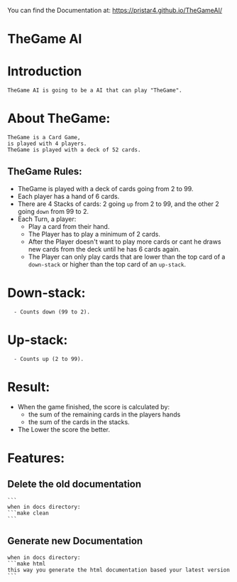 You can find the Documentation at: https://pristar4.github.io/TheGameAI/



# TheGame AI



# Introduction

    TheGame AI is going to be a AI that can play "TheGame".
# About TheGame:
    TheGame is a Card Game,
    is played with 4 players.
    TheGame is played with a deck of 52 cards.
## TheGame Rules:
- TheGame is played with a deck of cards going from 2 to 99.
- Each player has a hand of 6 cards.
- There are 4 Stacks of cards: 2 going `up` from 2 to 99, and the other 2 going `down` from 99 to 2.
- Each Turn, a player:
    - Play a card from their hand.
    - The Player has to play a minimum of 2 cards.
    - After the Player doesn't want to play more cards or cant he draws new cards from the deck until he has 6 cards again.
    - The Player can only play cards that are lower than the top card of a `down-stack` or higher than the top card of an `up-stack`.
# Down-stack:

      - Counts down (99 to 2).
# Up-stack:

      - Counts up (2 to 99).

# Result:

  - When the game finished, the score is calculated by:
      - the sum of the remaining cards in the players hands
      -  the sum of the cards in the stacks.
  - The Lower the score the better.

# Features:

## Delete the old documentation
    ```
    when in docs directory:
    ```make clean
    ```

## Generate new Documentation
    when in docs directory:
    ```make html
    this way you generate the html documentation based your latest version
    ```